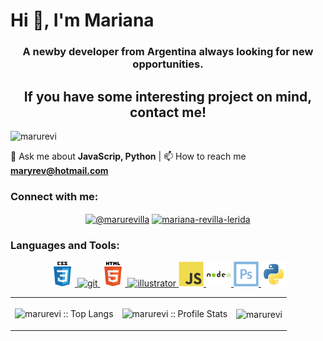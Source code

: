 <h1 align="left">Hi 👋, I'm Mariana</h1>
<h3 align="center">A newby developer from Argentina always looking for new opportunities.</h3>
<h2 align="center">If you have some interesting project on mind, contact me!</h2>

<p align="left"> <img src="https://komarev.com/ghpvc/?username=marurevi&label=Profile%20views&color=0e75b6&style=flat" alt="marurevi" /> </p>  

💬 Ask me about **JavaScrip, Python**  |  📫 How to reach me **maryrev@hotmail.com**

<h3 align="left">Connect with me:</h3>
<p align="center">
<a href="https://twitter.com/@marurevilla" target="blank"><img align="center" src="https://raw.githubusercontent.com/rahuldkjain/github-profile-readme-generator/master/src/images/icons/Social/twitter.svg" alt="@marurevilla" height="30" width="40" /></a>
<a href="https://www.linkedin.com/in/mariana-revilla-lerida/" target="blank"><img align="center" src="https://raw.githubusercontent.com/rahuldkjain/github-profile-readme-generator/master/src/images/icons/Social/linked-in-alt.svg" alt="mariana-revilla-lerida" height="30" width="40" /></a>
</p>

<h3 align="left">Languages and Tools:</h3>
<p align="center"> <a href="https://www.w3schools.com/css/" target="_blank" rel="noreferrer"> <img src="https://raw.githubusercontent.com/devicons/devicon/master/icons/css3/css3-original-wordmark.svg" alt="css3" width="40" height="40"/> </a> <a href="https://git-scm.com/" target="_blank" rel="noreferrer"> <img src="https://www.vectorlogo.zone/logos/git-scm/git-scm-icon.svg" alt="git" width="40" height="40"/> </a> <a href="https://www.w3.org/html/" target="_blank" rel="noreferrer"> <img src="https://raw.githubusercontent.com/devicons/devicon/master/icons/html5/html5-original-wordmark.svg" alt="html5" width="40" height="40"/> </a> <a href="https://www.adobe.com/in/products/illustrator.html" target="_blank" rel="noreferrer"> <img src="https://www.vectorlogo.zone/logos/adobe_illustrator/adobe_illustrator-icon.svg" alt="illustrator" width="40" height="40"/> </a> <a href="https://developer.mozilla.org/en-US/docs/Web/JavaScript" target="_blank" rel="noreferrer"> <img src="https://raw.githubusercontent.com/devicons/devicon/master/icons/javascript/javascript-original.svg" alt="javascript" width="40" height="40"/> </a> <a href="https://nodejs.org" target="_blank" rel="noreferrer"> <img src="https://raw.githubusercontent.com/devicons/devicon/master/icons/nodejs/nodejs-original-wordmark.svg" alt="nodejs" width="40" height="40"/> </a> <a href="https://www.photoshop.com/en" target="_blank" rel="noreferrer"> <img src="https://raw.githubusercontent.com/devicons/devicon/master/icons/photoshop/photoshop-line.svg" alt="photoshop" width="40" height="40"/> </a> <a href="https://www.python.org" target="_blank" rel="noreferrer"> <img src="https://raw.githubusercontent.com/devicons/devicon/master/icons/python/python-original.svg" alt="python" width="40" height="40"/> </a> </p>
<table>
  <tr>
    <td><p align="center"><img src="https://github-readme-stats.vercel.app/api/top-langs/?username=marurevi&langs_count=10&theme=tokyonight&layout=compact" alt="marurevi :: Top Langs" /></p></td>
    <td><p align="center"><img src="https://github-readme-stats.vercel.app/api?username=marurevi&show_icons=true&theme=synthwave" alt="marurevi :: Profile Stats" /></p></td>
    <td><p align="center"><img align="center" src="https://github-readme-streak-stats.herokuapp.com/?user=marurevi&" alt="marurevi" /></p></td>
  </tr>
 </table>
